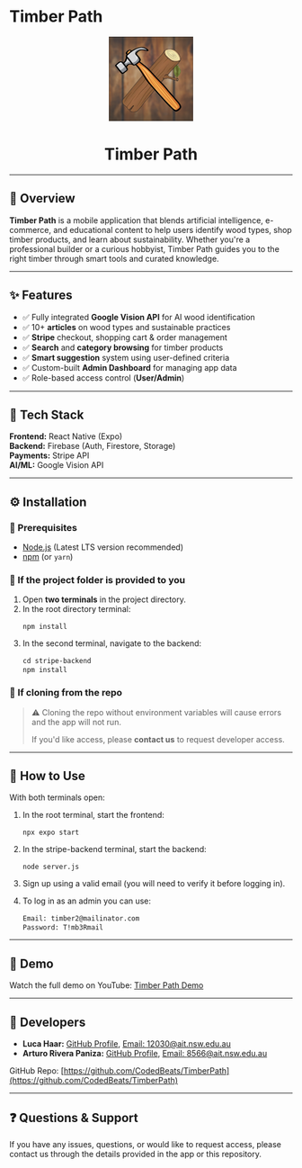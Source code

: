 # Timber Path

<p align="center">
  <img src="./assets/images/TP-Logo.png" alt="Timber Path Logo" height="150"/>
</p>

<h1 align="center">Timber Path</h1>

---

## 📘 Overview

**Timber Path** is a mobile application that blends artificial intelligence, e-commerce, and educational content to help users identify wood types, shop timber products, and learn about sustainability. Whether you're a professional builder or a curious hobbyist, Timber Path guides you to the right timber through smart tools and curated knowledge.

---

## ✨ Features

- ✅ Fully integrated **Google Vision API** for AI wood identification  
- ✅ 10+ **articles** on wood types and sustainable practices  
- ✅ **Stripe** checkout, shopping cart & order management  
- ✅ **Search** and **category browsing** for timber products  
- ✅ **Smart suggestion** system using user-defined criteria  
- ✅ Custom-built **Admin Dashboard** for managing app data  
- ✅ Role-based access control (**User/Admin**)

---

## 🧰 Tech Stack

**Frontend:** React Native (Expo)  
**Backend:** Firebase (Auth, Firestore, Storage)  
**Payments:** Stripe API  
**AI/ML:** Google Vision API  

---

## ⚙️ Installation

### 🔹 Prerequisites
-   [Node.js](https://nodejs.org/) (Latest LTS version recommended)
-   [npm](https://www.npmjs.com/) (or `yarn`)

### 🔹 If the project folder is provided to you
1. Open **two terminals** in the project directory.
2. In the root directory terminal:
   ```
   npm install
   ```
3. In the second terminal, navigate to the backend:
   ```
   cd stripe-backend
   npm install
   ```

### 🔹 If cloning from the repo
> ⚠️ Cloning the repo without environment variables will cause errors and the app will not run.
>  
> If you'd like access, please **contact us** to request developer access.

---

## 🚀 How to Use

With both terminals open:

1. In the root terminal, start the frontend:
   ```
   npx expo start
   ```

2. In the stripe-backend terminal, start the backend:
   ```
   node server.js
   ```

3. Sign up using a valid email (you will need to verify it before logging in).

4. To log in as an admin you can use:
   ```
   Email: timber2@mailinator.com
   Password: T!mb3Rmail
   ```

---

## 🎥 Demo

Watch the full demo on YouTube: [Timber Path Demo](https://www.youtube.com/watch?v=dUW-WaB5xdI)  

---

## 👤 Developers

- **Luca Haar:** [GitHub Profile](https://github.com/CodedBeats), [Email: 12030@ait.nsw.edu.au](12030@ait.nsw.edu.au)
- **Arturo Rivera Paniza:** [GitHub Profile](https://github.com/ariverapaniza), [Email: 8566@ait.nsw.edu.au](8566@ait.nsw.edu.au)

GitHub Repo: [https://github.com/CodedBeats/TimberPath](https://github.com/CodedBeats/TimberPath)

---

## ❓ Questions & Support

If you have any issues, questions, or would like to request access, please contact us through the details provided in the app or this repository.

